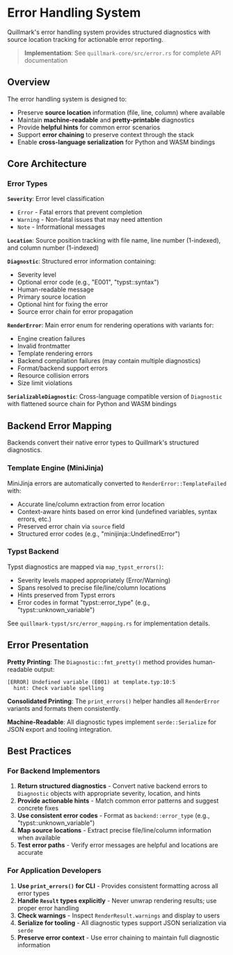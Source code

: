 # Error Handling System

Quillmark's error handling system provides structured diagnostics with source location tracking for actionable error reporting.

> **Implementation**: See `quillmark-core/src/error.rs` for complete API documentation

## Overview

The error handling system is designed to:

* Preserve **source location** information (file, line, column) where available
* Maintain **machine-readable** and **pretty-printable** diagnostics
* Provide **helpful hints** for common error scenarios
* Support **error chaining** to preserve context through the stack
* Enable **cross-language serialization** for Python and WASM bindings

## Core Architecture

### Error Types

**`Severity`**: Error level classification
- `Error` - Fatal errors that prevent completion
- `Warning` - Non-fatal issues that may need attention
- `Note` - Informational messages

**`Location`**: Source position tracking with file name, line number (1-indexed), and column number (1-indexed)

**`Diagnostic`**: Structured error information containing:
- Severity level
- Optional error code (e.g., "E001", "typst::syntax")
- Human-readable message
- Primary source location
- Optional hint for fixing the error
- Source error chain for error propagation

**`RenderError`**: Main error enum for rendering operations with variants for:
- Engine creation failures
- Invalid frontmatter
- Template rendering errors
- Backend compilation failures (may contain multiple diagnostics)
- Format/backend support errors
- Resource collision errors
- Size limit violations

**`SerializableDiagnostic`**: Cross-language compatible version of `Diagnostic` with flattened source chain for Python and WASM bindings

## Backend Error Mapping

Backends convert their native error types to Quillmark's structured diagnostics.

### Template Engine (MiniJinja)

MiniJinja errors are automatically converted to `RenderError::TemplateFailed` with:
- Accurate line/column extraction from error location
- Context-aware hints based on error kind (undefined variables, syntax errors, etc.)
- Preserved error chain via `source` field
- Structured error codes (e.g., "minijinja::UndefinedError")

### Typst Backend

Typst diagnostics are mapped via `map_typst_errors()`:
- Severity levels mapped appropriately (Error/Warning)
- Spans resolved to precise file/line/column locations
- Hints preserved from Typst errors
- Error codes in format "typst::error_type" (e.g., "typst::unknown_variable")

See `quillmark-typst/src/error_mapping.rs` for implementation details.

## Error Presentation

**Pretty Printing**: The `Diagnostic::fmt_pretty()` method provides human-readable output:
```
[ERROR] Undefined variable (E001) at template.typ:10:5
  hint: Check variable spelling
```

**Consolidated Printing**: The `print_errors()` helper handles all `RenderError` variants and formats them consistently.

**Machine-Readable**: All diagnostic types implement `serde::Serialize` for JSON export and tooling integration.

## Best Practices

### For Backend Implementors

1. **Return structured diagnostics** - Convert native backend errors to `Diagnostic` objects with appropriate severity, location, and hints
2. **Provide actionable hints** - Match common error patterns and suggest concrete fixes
3. **Use consistent error codes** - Format as `backend::error_type` (e.g., "typst::unknown_variable")
4. **Map source locations** - Extract precise file/line/column information when available
5. **Test error paths** - Verify error messages are helpful and locations are accurate

### For Application Developers

1. **Use `print_errors()` for CLI** - Provides consistent formatting across all error types
2. **Handle `Result` types explicitly** - Never unwrap rendering results; use proper error handling
3. **Check warnings** - Inspect `RenderResult.warnings` and display to users
4. **Serialize for tooling** - All diagnostic types support JSON serialization via `serde`
5. **Preserve error context** - Use error chaining to maintain full diagnostic information
